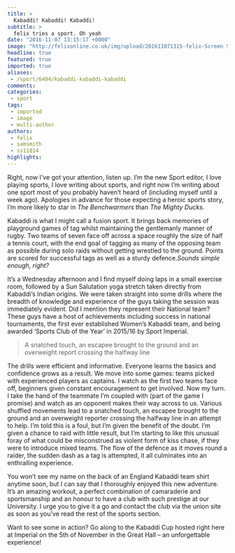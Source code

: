 ```yaml
---
title: >
  Kabaddi! Kabaddi! Kabaddi!
subtitle: >
  felix tries a sport. Oh yeah
date: "2016-11-07 13:15:17 +0000"
image: "http://felixonline.co.uk/img/upload/201611071315-felix-Screen Shot 2016-10-31 at 20.06.40.jpg"
headline: true
featured: true
imported: true
aliases:
 - /sport/6404/kabaddi-kabaddi-kabaddi
comments:
categories:
 - sport
tags:
 - imported
 - image
 - multi-author
authors:
 - felix
 - samsmith
 - ss11814
highlights:
---
```


Right, now I’ve got your attention, listen up. I’m the new Sport editor, I love playing sports, I love writing about sports, and right now I’m writing about one sport most of you probably haven’t heard of (including myself until a week ago). Apologies in advance for those expecting a heroic sports story, I’m more likely to star in _The Benchwarmers_ than _The Mighty Ducks_.

Kabaddi is what I might call a fusion sport. It brings back memories of playground games of tag whilst maintaining the gentlemanly manner of rugby. Two teams of seven face off across a space roughly the size of half a tennis court, with the end goal of tagging as many of the opposing team as possible during solo raids without getting wrestled to the ground. Points are scored for successful tags as well as a sturdy defence._Sounds simple enough, right?_

It’s a Wednesday afternoon and I find myself doing laps in a small exercise room, followed by a Sun Salutation yoga stretch taken directly from Kabaddi’s Indian origins. We were taken straight into some drills where the breadth of knowledge and experience of the guys taking the session was immediately evident. Did I mention they represent their National team?  These guys have a host of achievements including success in national tournaments, the first ever established Women’s Kabaddi team, and being awarded ‘Sports Club of the Year’ in 2015/16 by Sport Imperial.

> A snatched touch, an            escapee brought to the ground and an overweight report crossing the halfway line

The drills were efficient and informative. Everyone learns the basics and confidence grows as a result. We move into some games: teams picked with experienced players as captains. I watch as the first two teams face off, beginners given constant encouragement to get involved. Now my turn. I take the hand of the teammate I’m coupled with (part of the game I promise) and watch as an opponent makes their way across to us. Various shuffled movements lead to a snatched touch, an escapee brought to the ground and an overweight reporter crossing the halfway line in an attempt to help. I’m told this is a foul, but I’m given the benefit of the doubt. I’m given a chance to raid with little result, but I’m starting to like this unusual foray of what could be misconstrued as violent form of kiss chase, if they were to introduce mixed teams. The flow of the defence as it moves round a raider, the sudden dash as a tag is attempted, it all culminates into an enthralling experience.

You won’t see my name on the back of an                  England Kabaddi team shirt anytime soon, but I can say that I thoroughly enjoyed this new adventure. It’s an amazing workout, a perfect combination of camaraderie and sportsmanship and an honour to have a club with such prestige at our           University. I urge you to give it a go and contact the club via the union site as soon as you’ve read the rest of the sports section.

Want to see some in action? Go along to the Kabaddi Cup hosted right here at Imperial on the 5th of November in the Great Hall – an unforgettable  experience!
